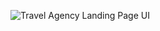 
![Travel Agency Landing Page UI](https://github.com/user-attachments/assets/69fb2855-1db6-4ba2-b106-8b61ac773627)
